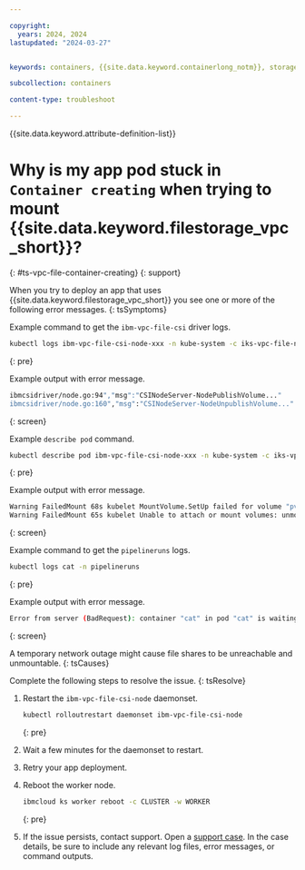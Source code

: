 ```yaml
---

copyright: 
  years: 2024, 2024
lastupdated: "2024-03-27"


keywords: containers, {{site.data.keyword.containerlong_notm}}, storage, container creating, file

subcollection: containers

content-type: troubleshoot

---
```



{{site.data.keyword.attribute-definition-list}}



# Why is my app pod stuck in `Container creating` when trying to mount {{site.data.keyword.filestorage_vpc_short}}?
{: #ts-vpc-file-container-creating}
{: support}


When you try to deploy an app that uses {{site.data.keyword.filestorage_vpc_short}} you see one or more of the following error messages.
{: tsSymptoms}

Example command to get the `ibm-vpc-file-csi` driver logs.
```sh
kubectl logs ibm-vpc-file-csi-node-xxx -n kube-system -c iks-vpc-file-node-driver
```
{: pre}

Example output with error message.
```sh
ibmcsidriver/node.go:94","msg":"CSINodeServer-NodePublishVolume..."
ibmcsidriver/node.go:160","msg":"CSINodeServer-NodeUnpublishVolume..."
```
{: screen}

Example `describe pod` command.

```sh
kubectl describe pod ibm-vpc-file-csi-node-xxx -n kube-system -c iks-vpc-file-node-driver
```
{: pre}

Example output with error message.

```sh
Warning FailedMount 68s kubelet MountVolume.SetUp failed for volume "pvc-c37fe511-ec6d-44c1-8c55-1b5e2c21ec5b" : rpc error: code = DeadlineExceeded desc = context deadline exceeded
Warning FailedMount 65s kubelet Unable to attach or mount volumes: unmounted volumes=[test-persistent-storage], unattached volumes=[], failed to process volumes=[]: timed out waiting for the condition
```
{: screen}

Example command to get the `pipelineruns` logs.
```sh
kubectl logs cat -n pipelineruns
```
{: pre}

Example output with error message.
```sh
Error from server (BadRequest): container "cat" in pod "cat" is waiting to start: ContainerCreating
```
{: screen}

A temporary network outage might cause file shares to be unreachable and unmountable.
{: tsCauses}

Complete the following steps to resolve the issue.
{: tsResolve}

1. Restart the `ibm-vpc-file-csi-node` daemonset.
    ```sh
    kubectl rolloutrestart daemonset ibm-vpc-file-csi-node
    ```
    {: pre}

1. Wait a few minutes for the daemonset to restart.                                                                

1. Retry your app deployment.

1. Reboot the worker node.
    ```sh
    ibmcloud ks worker reboot -c CLUSTER -w WORKER
    ```
    {: pre}

1. If the issue persists, contact support. Open a [support case](/docs/get-support?topic=get-support-using-avatar). In the case details, be sure to include any relevant log files, error messages, or command outputs.


